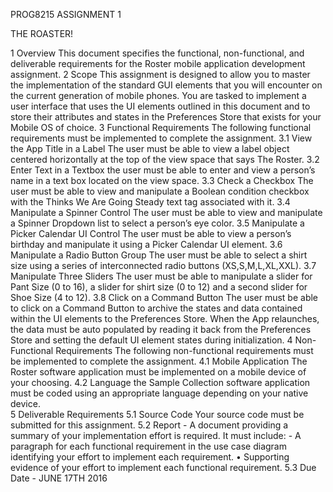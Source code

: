 PROG8215 
ASSIGNMENT 1

THE ROASTER!

1 Overview This document specifies the functional, non-functional, and deliverable requirements for the Roster mobile application development assignment. 
2 Scope This assignment is designed to allow you to master the implementation of the standard GUI elements that you will encounter on the current generation of mobile phones. You are tasked to implement a user interface that uses the UI elements outlined in this document and to store their attributes and states in the Preferences Store that exists for your Mobile OS of choice. 
3 Functional Requirements The following functional requirements must be implemented to complete the assignment. 
3.1 View the App Title in a Label The user must be able to view a label object centered horizontally at the top of the view space that says The Roster. 
3.2 Enter Text in a Textbox the user must be able to enter and view a person’s name in a text box located on the view space. 
3.3 Check a Checkbox The user must be able to view and manipulate a Boolean condition checkbox with the Thinks We Are Going Steady text tag associated with it. 
3.4 Manipulate a Spinner Control The user must be able to view and manipulate a Spinner Dropdown list to select a person’s eye color. 
3.5 Manipulate a Picker Calendar UI Control The user must be able to view a person’s birthday and manipulate it using a Picker Calendar UI element. 
3.6 Manipulate a Radio Button Group The user must be able to select a shirt size using a series of interconnected radio buttons (XS,S,M,L,XL,XXL). 
3.7 Manipulate Three Sliders The user must be able to manipulate a slider for Pant Size (0 to 16), a slider for shirt size (0 to 12) and a second slider for Shoe Size (4 to 12). 
3.8 Click on a Command Button The user must be able to click on a Command Button to archive the states and data contained within the UI elements to the Preferences Store. When the App relaunches, the data must be auto populated by reading it back from the Preferences Store and setting the default UI element states during initialization.
4 Non-Functional Requirements The following non-functional requirements must be implemented to complete the assignment. 
4.1 Mobile Application The Roster software application must be implemented on a mobile device of your choosing. 
4.2 Language the Sample Collection software application must be coded using an appropriate language depending on your native device.  
5 Deliverable Requirements 
5.1 Source Code Your source code must be submitted for this assignment. 
5.2 Report - A document providing a summary of your implementation effort is required. It must include: - A paragraph for each functional requirement in the use case diagram identifying your effort to implement each requirement. • Supporting evidence of your effort to implement each functional requirement. 
5.3 Due Date  - JUNE 17TH 2016
